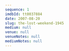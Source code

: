 ```yaml
---
sequence: 1
imdbId: tt0037884
date: 2007-08-20
slug: the-lost-weekend-1945
medium: null
venue: null
venueNotes: null
mediumNotes: null
---
```


